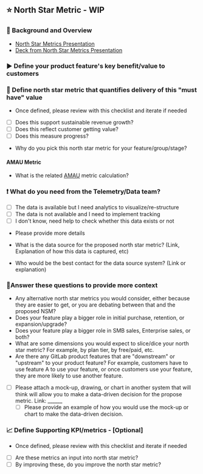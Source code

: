 <!---

This template is for defining a north star metric.

--->

## ⭐️ North Star Metric - WIP


### 📖 Background and Overview

* [North Star Metrics Presentation](https://gitlab.zoom.us/rec/play/7J1-JOr5qWo3S9Gc4wSDA_YvW425Jv6s1yYYqPFcxU21AHQCZwGkbuYUNuqyQxTlJWyX57LH0FR1yjmQ?continueMode=true)
* [Deck from North Star Metrics Presentation](https://gitlab.zoom.us/rec/play/7J1-JOr5qWo3S9Gc4wSDA_YvW425Jv6s1yYYqPFcxU21AHQCZwGkbuYUNuqyQxTlJWyX57LH0FR1yjmQ?continueMode=true)


### ▶ Define your product feature's key benefit/value to customers 


### 🥅 Define north star metric that quantifies delivery of this "must have" value
<!---

The one metric that matters now, & the most important thing you want your team to focus on now 

--->

* Once defined, please review with this checklist and iterate if needed 

- [ ] Does this support sustainable revenue growth?
- [ ] Does this reflect customer getting value?
- [ ] Does this measure progress?

* Why do you pick this north star metric for your feature/group/stage? 


#### AMAU Metric 
* What is the related [AMAU](/handbook/product/metrics/#action-monthly-active-users-amau) metric calculation? 


### ❗ What do you need from the Telemetry/Data team?

- [ ] The data is available but I need analytics to visualize/re-structure
- [ ] The data is not available and I need to implement tracking
- [ ] I don't know, need help to check whether this data exists or not

* Please provide more details

* What is the data source for the proposed north star metric? (Link, Explanation of how this data is captured, etc)

* Who would be the best contact for the data source system? (Link or explanation)


### 🧩Answer these questions to provide more context 

- Any alternative north star metrics you would consider, either because they are easier to get, or you are debating between that and the proposed NSM?
- Does your feature play a bigger role in initial purchase, retention, or expansion/upgrade? 
- Does your feature play a bigger role in SMB sales, Enterprise sales, or both? 
- What are some dimensions you would expect to slice/dice your north star metric? For example, by plan tier, by free/paid, etc. 
- Are there any GitLab product features that are "downstream" or "upstream" to your product feature? For example, customers have to use feature A to use your feature, or once customers use your feature, they are more likely to use another feature.
- [ ] Please attach a mock-up, drawing, or chart in another system that will think will allow you to make a data-driven decision for the propose metric. Link: ______
    - [ ] Please provide an example of how you would use the mock-up or chart to make the data-driven decision.  

### 📈 Define Supporting KPI/metrics - [Optional]

<!---

The set of metrics that are input into north star metric, and by improving these, you improve NSM

--->
* Once defined, please review with this checklist and iterate if needed 

- [ ] Are these metrics an input into north star metric?
- [ ] By improving these, do you improve the north star metric?
